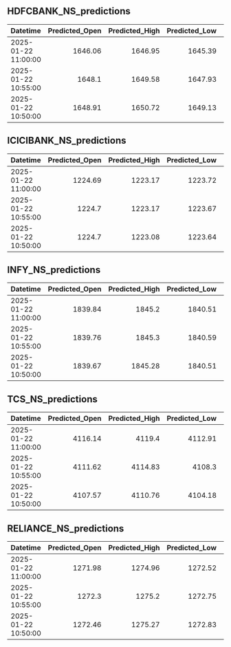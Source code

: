 ## HDFCBANK_NS_predictions
| Datetime            |   Predicted_Open |   Predicted_High |   Predicted_Low |   Predicted_Close |   Predicted_Volume |
|:--------------------|-----------------:|-----------------:|----------------:|------------------:|-------------------:|
| 2025-01-22 11:00:00 |          1646.06 |          1646.95 |         1645.39 |           1645.11 |            75767.3 |
| 2025-01-22 10:55:00 |          1648.1  |          1649.58 |         1647.93 |           1648.56 |            63099   |
| 2025-01-22 10:50:00 |          1648.91 |          1650.72 |         1649.13 |           1650.24 |            55231.2 |

## ICICIBANK_NS_predictions
| Datetime            |   Predicted_Open |   Predicted_High |   Predicted_Low |   Predicted_Close |   Predicted_Volume |
|:--------------------|-----------------:|-----------------:|----------------:|------------------:|-------------------:|
| 2025-01-22 11:00:00 |          1224.69 |          1223.17 |         1223.72 |           1225.68 |            97202.9 |
| 2025-01-22 10:55:00 |          1224.7  |          1223.17 |         1223.67 |           1225.61 |            92149   |
| 2025-01-22 10:50:00 |          1224.7  |          1223.08 |         1223.64 |           1225.5  |            88401   |

## INFY_NS_predictions
| Datetime            |   Predicted_Open |   Predicted_High |   Predicted_Low |   Predicted_Close |   Predicted_Volume |
|:--------------------|-----------------:|-----------------:|----------------:|------------------:|-------------------:|
| 2025-01-22 11:00:00 |          1839.84 |          1845.2  |         1840.51 |           1839.28 |            41931.9 |
| 2025-01-22 10:55:00 |          1839.76 |          1845.3  |         1840.59 |           1839.53 |            40668.4 |
| 2025-01-22 10:50:00 |          1839.67 |          1845.28 |         1840.51 |           1839.63 |            40398.5 |

## TCS_NS_predictions
| Datetime            |   Predicted_Open |   Predicted_High |   Predicted_Low |   Predicted_Close |   Predicted_Volume |
|:--------------------|-----------------:|-----------------:|----------------:|------------------:|-------------------:|
| 2025-01-22 11:00:00 |          4116.14 |          4119.4  |         4112.91 |           4119.36 |            18924   |
| 2025-01-22 10:55:00 |          4111.62 |          4114.83 |         4108.3  |           4114.7  |            17905.9 |
| 2025-01-22 10:50:00 |          4107.57 |          4110.76 |         4104.18 |           4110.51 |            17117   |

## RELIANCE_NS_predictions
| Datetime            |   Predicted_Open |   Predicted_High |   Predicted_Low |   Predicted_Close |   Predicted_Volume |
|:--------------------|-----------------:|-----------------:|----------------:|------------------:|-------------------:|
| 2025-01-22 11:00:00 |          1271.98 |          1274.96 |         1272.52 |           1272.84 |            64243.7 |
| 2025-01-22 10:55:00 |          1272.3  |          1275.2  |         1272.75 |           1273.1  |            63866.1 |
| 2025-01-22 10:50:00 |          1272.46 |          1275.27 |         1272.83 |           1273.22 |            65552.2 |

